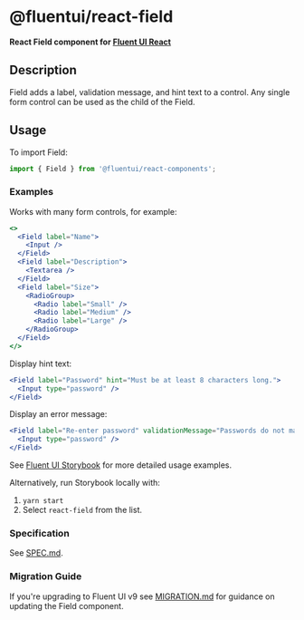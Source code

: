 # @fluentui/react-field

**React Field component for [Fluent UI React](https://react.fluentui.dev/)**

## Description

Field adds a label, validation message, and hint text to a control. Any single form control can be used as the child of the Field.

## Usage

To import Field:

```js
import { Field } from '@fluentui/react-components';
```

### Examples

Works with many form controls, for example:

```jsx
<>
  <Field label="Name">
    <Input />
  </Field>
  <Field label="Description">
    <Textarea />
  </Field>
  <Field label="Size">
    <RadioGroup>
      <Radio label="Small" />
      <Radio label="Medium" />
      <Radio label="Large" />
    </RadioGroup>
  </Field>
</>
```

Display hint text:

```jsx
<Field label="Password" hint="Must be at least 8 characters long.">
  <Input type="password" />
</Field>
```

Display an error message:

```jsx
<Field label="Re-enter password" validationMessage="Passwords do not match.">
  <Input type="password" />
</Field>
```

See [Fluent UI Storybook](https://react.fluentui.dev/) for more detailed usage examples.

Alternatively, run Storybook locally with:

1. `yarn start`
2. Select `react-field` from the list.

### Specification

See [SPEC.md](./SPEC.md).

### Migration Guide

If you're upgrading to Fluent UI v9 see [MIGRATION.md](./MIGRATION.md) for guidance on updating the Field component.

